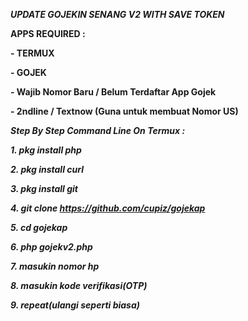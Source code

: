 ***UPDATE GOJEKIN SENANG V2 WITH SAVE TOKEN***

**APPS REQUIRED :**

**- TERMUX**

**- GOJEK**

**- Wajib Nomor Baru / Belum Terdaftar App Gojek**

**- 2ndline / Textnow (Guna untuk membuat Nomor US)**


***Step By Step Command Line On Termux :***

***1. pkg install php***

***2. pkg install curl***

***3. pkg install git***

***4. git clone https://github.com/cupiz/gojekap***

***5. cd gojekap***

***6. php gojekv2.php***

***7. masukin nomor hp***

***8. masukin kode verifikasi(OTP)***

***9. repeat(ulangi seperti biasa)***
